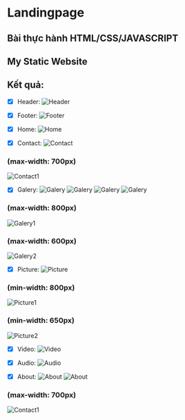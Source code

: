 # Landingpage

## Bài thực hành HTML/CSS/JAVASCRIPT
## My Static Website

## Kết quả:

- [x] Header:
![Header](screenshots/s1.png)

- [x] Footer:
![Footer](screenshots/s2.png)

- [x] Home:
![Home](screenshots/s3.png)

- [x] Contact:
![Contact](screenshots/s4.png)
### (max-width: 700px)
![Contact1](screenshots/s5.png)

- [x] Galery:
![Galery](screenshots/s6.png)
![Galery](screenshots/s7.png)
![Galery](screenshots/s8.png)
![Galery](screenshots/s9.png)
### (max-width: 800px)
![Galery1](screenshots/s10.png)
### (max-width: 600px)
![Galery2](screenshots/s11.png)

- [x] Picture:
![Picture](screenshots/s12.png)
### (min-width: 800px)
![Picture1](screenshots/s13.png)
### (min-width: 650px)
![Picture2](screenshots/s14.png)

- [x] Video:
![Video](screenshots/s15.png)

- [x] Audio:
![Audio](screenshots/s16.png)

- [x] About:
![About](screenshots/s17.png)
![About](screenshots/s18.png)
### (max-width: 700px)
![Contact1](screenshots/s19.png)
